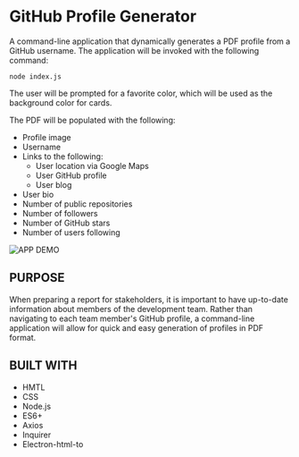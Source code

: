 # GitHub Profile Generator

A command-line application that dynamically generates a PDF profile from a GitHub username. The application will be invoked with the following command:

```
node index.js
```

The user will be prompted for a favorite color, which will be used as the background color for cards.

The PDF will be populated with the following:

* Profile image
* Username
* Links to the following:
   * User location via Google Maps
   * User GitHub profile
   * User blog
* User bio
* Number of public repositories
* Number of followers
* Number of GitHub stars
* Number of users following

![APP DEMO](/assets/Prof-Gen.gif)

## PURPOSE

When preparing a report for stakeholders, it is important to have up-to-date information about members of the development team. Rather than navigating to each team member's GitHub profile, a command-line application will allow for quick and easy generation of profiles in PDF format.

## BUILT WITH

* HMTL
* CSS
* Node.js
* ES6+
* Axios
* Inquirer
* Electron-html-to



